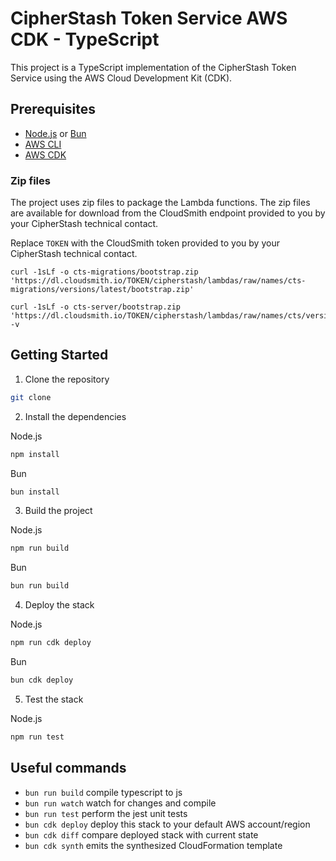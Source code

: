 # CipherStash Token Service AWS CDK - TypeScript

This project is a TypeScript implementation of the CipherStash Token Service using the AWS Cloud Development Kit (CDK).

## Prerequisites

- [Node.js](https://nodejs.org/en/download/) or [Bun](https://bun.sh/)
- [AWS CLI](https://docs.aws.amazon.com/cli/latest/userguide/cli-chap-install.html)
- [AWS CDK](https://docs.aws.amazon.com/cdk/latest/guide/getting_started.html)

### Zip files

The project uses zip files to package the Lambda functions. The zip files are available for download from the CloudSmith endpoint provided to you by your CipherStash technical contact.

Replace `TOKEN` with the CloudSmith token provided to you by your CipherStash technical contact.

```
curl -1sLf -o cts-migrations/bootstrap.zip 'https://dl.cloudsmith.io/TOKEN/cipherstash/lambdas/raw/names/cts-migrations/versions/latest/bootstrap.zip'
```

```
curl -1sLf -o cts-server/bootstrap.zip 'https://dl.cloudsmith.io/TOKEN/cipherstash/lambdas/raw/names/cts/versions/latest/bootstrap.zip' -v
```

## Getting Started

1. Clone the repository

```bash
git clone
```

2. Install the dependencies

Node.js

```bash
npm install
```

Bun

```bash
bun install
```

3. Build the project

Node.js

```bash
npm run build
```

Bun

```bash
bun run build
```

4. Deploy the stack

Node.js

```bash
npm run cdk deploy
```

Bun

```bash
bun cdk deploy
```

5. Test the stack

Node.js

```bash
npm run test
```

## Useful commands

- `bun run build` compile typescript to js
- `bun run watch` watch for changes and compile
- `bun run test` perform the jest unit tests
- `bun cdk deploy` deploy this stack to your default AWS account/region
- `bun cdk diff` compare deployed stack with current state
- `bun cdk synth` emits the synthesized CloudFormation template
